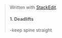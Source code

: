 


> Written with [StackEdit](https://stackedit.io/).
> #### 1. Deadlifts 
> -keep spine straight 
> 
<!--stackedit_data:
eyJoaXN0b3J5IjpbLTEwMzIwODAwODhdfQ==
-->